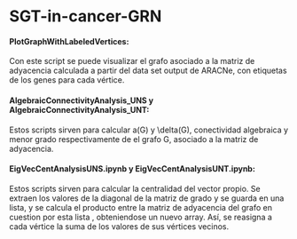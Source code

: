 # SGT-in-cancer-GRN

 
#### PlotGraphWithLabeledVertices: 
Con este script se puede visualizar el grafo asociado a la matriz de adyacencia calculada a partir del data set output de ARACNe, con etiquetas de los genes para cada vértice.
 
#### AlgebraicConnectivityAnalysis_UNS y AlgebraicConnectivityAnalysis_UNT: 

Estos scripts sirven para calcular a(G) y \delta(G), conectividad algebraica y menor grado respectivamente de el grafo G, asociado a la matriz de adyacencia.

#### EigVecCentAnalysisUNS.ipynb y EigVecCentAnalysisUNT.ipynb: 
Estos scripts sirven para calcular la centralidad del vector propio. Se extraen los valores de la diagonal de la matriz
de grado y se guarda en una lista, y se calcula el producto entre la matriz de adyacencia del grafo en cuestion por esta lista , obteniendose un nuevo array. Así, se reasigna a cada vértice la suma de los valores de sus vértices vecinos.
